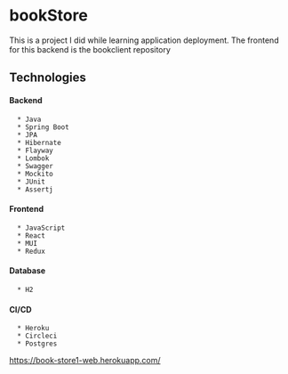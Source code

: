 # bookStore
This is a project I did while learning application deployment.
The frontend for this backend is the bookclient repository

<h2>Technologies</h2>

<h4>Backend</h4>
  
```
  * Java
  * Spring Boot
  * JPA
  * Hibernate
  * Flayway
  * Lombok
  * Swagger
  * Mockito
  * JUnit
  * Assertj
```
  
  <h4>Frontend</h4>
  
```
  * JavaScript
  * React
  * MUI
  * Redux
```
  
  <h4>Database</h4>
  
```
  * H2
```

<h4>CI/CD</h4>

```
  * Heroku
  * Circleci
  * Postgres
```





https://book-store1-web.herokuapp.com/
